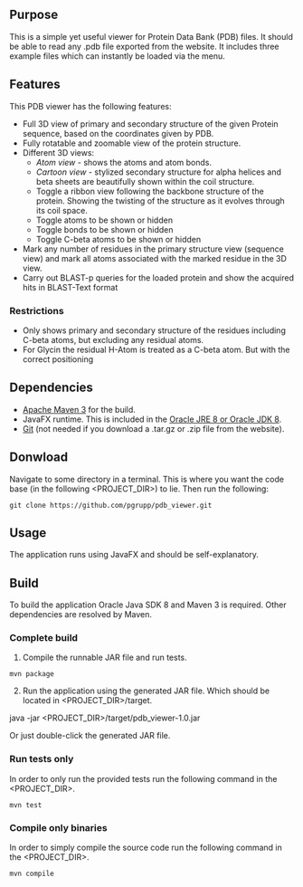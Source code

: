 ## Purpose

This is a simple yet useful viewer for Protein Data Bank (PDB) files. It should be able 
to read any .pdb file exported from the website. It includes three example files which 
can instantly be loaded via the menu.

## Features

This PDB viewer has the following features:

- Full 3D view of primary and secondary structure of the given Protein sequence, based 
  on the coordinates given by PDB.
- Fully rotatable and zoomable view of the protein structure.
- Different 3D views:
  - *Atom view* - shows the atoms and atom bonds.
  - *Cartoon view* - stylized secondary structure for alpha helices and beta sheets are
    beautifully shown within the coil structure.
  - Toggle a ribbon view following the backbone structure of the protein. Showing the 
    twisting of the structure as it evolves through its coil space.
  - Toggle atoms to be shown or hidden
  - Toggle bonds to be shown or hidden
  - Toggle C-beta atoms to be shown or hidden
- Mark any number of residues in the primary structure view (sequence view) and mark 
  all atoms associated with the marked residue in the 3D view.
- Carry out BLAST-p queries for the loaded protein and show the acquired hits in 
  BLAST-Text format

### Restrictions
- Only shows primary and secondary structure of the residues including C-beta atoms, but excluding any residual atoms.
- For Glycin the residual H-Atom is treated as a C-beta atom. But with the correct positioning

## Dependencies
 - [Apache Maven 3](http://maven.apache.org/) for the build.
 - JavaFX runtime. This is included in the 
 [Oracle JRE 8 or Oracle JDK 8](http://www.oracle.com/technetwork/java/javase/downloads/jdk8-downloads-2133151.html).
 - [Git](https://git-scm.com/) (not needed if you download a .tar.gz or .zip file from the website).

## Donwload

Navigate to some directory in a terminal. This is where you want the code base (in the following <PROJECT_DIR>) to
lie. Then run the following:

`git clone https://github.com/pgrupp/pdb_viewer.git`

## Usage

The application runs using JavaFX and should be self-explanatory.

## Build

To build the application Oracle Java SDK 8 and Maven 3 is required. Other dependencies are resolved by Maven.

### Complete build
1. Compile the runnable JAR file and run tests.

`mvn package`

2. Run the application using the generated JAR file. Which should be located in <PROJECT_DIR>/target.

java -jar <PROJECT_DIR>/target/pdb_viewer-1.0.jar

Or just double-click the generated JAR file.

### Run tests only

In order to only run the provided tests run the following command in the <PROJECT_DIR>.

`mvn test`

### Compile only binaries
In order to simply compile the source code run the following command in the <PROJECT_DIR>.

`mvn compile`
